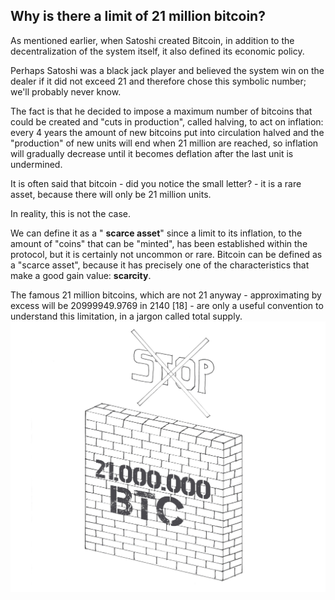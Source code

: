 ## Why is there a limit of 21 million bitcoin? ##

As mentioned earlier, when Satoshi created Bitcoin, in addition to the decentralization of the system itself, it also defined its economic policy.

Perhaps Satoshi was a black jack player and believed the system win on the dealer if it did not exceed 21 and therefore chose this symbolic number; we&#39;ll probably never know.

The fact is that he decided to impose a maximum number of bitcoins that could be created and &quot;cuts in production&quot;, called halving, to act on inflation: every 4 years the amount of new bitcoins put into circulation halved and the &quot;production&quot; of new units will end when 21 million are reached, so inflation will gradually decrease until it becomes deflation after the last unit is undermined.

It is often said that bitcoin - did you notice the small letter? - it is a rare asset, because there will only be 21 million units.

In reality, this is not the case.

We can define it as a &quot; **scarce asset**&quot; since a limit to its inflation, to the amount of &quot;coins&quot; that can be &quot;minted&quot;, has been established within the protocol, but it is certainly not uncommon or rare. Bitcoin can be defined as a &quot;scarce asset&quot;, because it has precisely one of the characteristics that make a good gain value: **scarcity**.

The famous 21 million bitcoins, which are not 21 anyway - approximating by excess will be 20999949.9769 in 2140 [18] - are only a useful convention to understand this limitation, in a jargon called total supply.
<img src="images/Wall.jpg" weight="400" alt="21 million cap">
